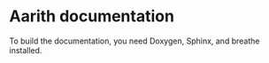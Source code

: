 # Aarith documentation

To build the documentation, you need Doxygen, Sphinx, and breathe installed.